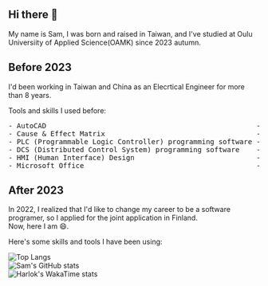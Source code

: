 ## Hi there 👋

My name is Sam, I was born and raised in Taiwan, and I've studied at Oulu Universiity of Applied Science(OAMK) since 2023 autumn.<br>

## Before 2023

I'd been working in Taiwan and China as an Elecrtical Engineer for more than 8 years.

Tools and skills I used before:

<pre>
- AutoCAD                                                  -> Hardware drawing layout.
- Cause & Effect Matrix                                    -> Reference of Engineering control logic
- PLC (Programmable Logic Controller) programming software -> Programming tools based on IEC 61131-3
- DCS (Distributed Control System) programming software    -> Programming tools based on IEC 61131-3
- HMI (Human Interface) Design                             -> Programming tools based on JavaScript and VBScript
- Microsoft Office                                         -> For Specificaton and project planning
</pre>

## After 2023

In 2022, I realized that I'd like to change my career to be a software programer, so I applied for the joint application in Finland.<br>
Now, here I am 😄.

Here's some skills and tools I have been using: <br>

![Top Langs](https://github-readme-stats-olive-kappa-31.vercel.app/api/top-langs/?username=fuzzykala&layout=compact&theme=holi)
<br>
![Sam's GitHub stats](https://github-readme-stats-olive-kappa-31.vercel.app/api?username=fuzzykala&show_icons=true&theme=holi)
<br>
![Harlok's WakaTime stats](https://github-readme-stats.vercel.app/api/wakatime?username=FuzzyKala&layout=compact&theme=holi)

<!--

[![Sam's GitHub stats](https://github-readme-stats.vercel.app/api?username=FuzzyKala&theme=github_dark)](https://github.com/anuraghazra/github-readme-stats)

**FuzzyKala/FuzzyKala** is a ✨ _special_ ✨ repository because its `README.md` (this file) appears on your GitHub profile.

Here are some ideas to get you started:

- 🔭 I’m currently working on ...
- 🌱 I’m currently learning ...
- 👯 I’m looking to collaborate on ...
- 🤔 I’m looking for help with ...
- 💬 Ask me about ...
- 📫 How to reach me: ...
- 😄 Pronouns: ...
- ⚡ Fun fact: ...
-->

